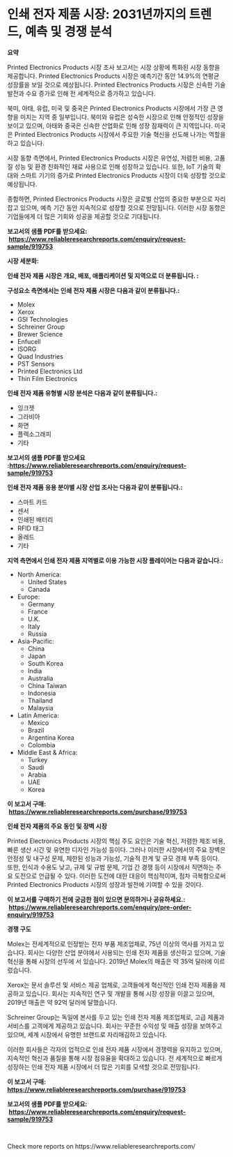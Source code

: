 <p><h1>인쇄 전자 제품 시장: 2031년까지의 트렌드, 예측 및 경쟁 분석</h1></p><p><strong>요약</strong></p>
<p><p>Printed Electronics Products 시장 조사 보고서는 시장 상황에 특화된 시장 동향을 제공합니다. Printed Electronics Products 시장은 예측기간 동안 14.9%의 연평균 성장률을 보일 것으로 예상됩니다. Printed Electronics Products 시장은 신속한 기술 발전과 수요 증가로 인해 전 세계적으로 증가하고 있습니다. </p><p>북미, 아태, 유럽, 미국 및 중국은 Printed Electronics Products 시장에서 가장 큰 영향을 미치는 지역 중 일부입니다. 북미와 유럽은 성숙한 시장으로 인해 안정적인 성장을 보이고 있으며, 아태와 중국은 신속한 산업화로 인해 성장 잠재력이 큰 지역입니다. 미국은 Printed Electronics Products 시장에서 주요한 기술 혁신을 선도해 나가는 역할을 하고 있습니다.</p><p>시장 동향 측면에서, Printed Electronics Products 시장은 유연성, 저렴한 비용, 고품질 성능 및 환경 친화적인 재료 사용으로 인해 성장하고 있습니다. 또한, IoT 기술의 확대와 스마트 기기의 증가로 Printed Electronics Products 시장이 더욱 성장할 것으로 예상됩니다.</p><p>종합하면, Printed Electronics Products 시장은 글로벌 산업의 중요한 부분으로 자리 잡고 있으며, 예측 기간 동안 지속적으로 성장할 것으로 전망됩니다. 이러한 시장 동향은 기업들에게 더 많은 기회와 성공을 제공할 것으로 기대됩니다.</p></p>
<p><strong>보고서의 샘플 PDF를 받으세요: &nbsp;<a href="https://www.reliableresearchreports.com/enquiry/request-sample/919753">https://www.reliableresearchreports.com/enquiry/request-sample/919753</a></strong></p>
<p><strong>시장 세분화:</strong></p>
<p><strong> 인쇄 전자 제품 시장은 개요, 배포, 애플리케이션 및 지역으로 더 분류됩니다. :</strong></p>
<p><strong>구성요소 측면에서는 인쇄 전자 제품 시장은 다음과 같이 분류됩니다.:</strong></p>
<p><ul><li>Molex</li><li>Xerox</li><li>GSI Technologies</li><li>Schreiner Group</li><li>Brewer Science</li><li>Enfucell</li><li>ISORG</li><li>Quad Industries</li><li>PST Sensors</li><li>Printed Electronics Ltd</li><li>Thin Film Electronics</li></ul></p>
<p><strong> 인쇄 전자 제품 유형별 시장 분석은 다음과 같이 분류됩니다.:</strong></p>
<p><ul><li>잉크젯</li><li>그라비아</li><li>화면</li><li>플렉소그래피</li><li>기타</li></ul></p>
<p><strong>보고서의 샘플 PDF를 받으세요 :<a href="https://www.reliableresearchreports.com/enquiry/request-sample/919753">https://www.reliableresearchreports.com/enquiry/request-sample/919753</a></strong></p>
<p><strong> 인쇄 전자 제품 응용 분야별 시장 산업 조사는 다음과 같이 분류됩니다.:</strong></p>
<p><ul><li>스마트 카드</li><li>센서</li><li>인쇄된 배터리</li><li>RFID 태그</li><li>올레드</li><li>기타</li></ul></p>
<p><strong>지역 측면에서 인쇄 전자 제품 지역별로 이용 가능한 시장 플레이어는 다음과 같습니다.:</strong></p>
<p><ul>
    <li>
        North America:
        <ul>
            <li>United States</li>
            <li>Canada</li>
        </ul>
    </li>
    <li>
        Europe:
        <ul>
            <li>Germany</li>
            <li>France</li>
            <li>U.K.</li>
            <li>Italy</li>
            <li>Russia</li>
        </ul>
    </li>
    <li>
        Asia-Pacific:
        <ul>
            <li>China</li>
            <li>Japan</li>
            <li>South Korea</li>
            <li>India</li>
            <li>Australia</li>
            <li>China Taiwan</li>
            <li>Indonesia</li>
            <li>Thailand</li>
            <li>Malaysia</li>
        </ul>
    </li>
    <li>
        Latin America:
        <ul>
            <li>Mexico</li>
            <li>Brazil</li>
            <li>Argentina Korea</li>
            <li>Colombia</li>
        </ul>
    </li>
    <li>
        Middle East & Africa:
        <ul>
            <li>Turkey</li>
            <li>Saudi</li>
            <li>Arabia</li>
            <li>UAE</li>
            <li>Korea</li>
        </ul>
    </li>
    </ul></p>
<p><strong>이 보고서 구매: &nbsp;<a href="https://www.reliableresearchreports.com/purchase/919753">https://www.reliableresearchreports.com/purchase/919753</a></strong></p>
<p><strong>인쇄 전자 제품의 주요 동인 및 장벽 시장</strong></p>
<p><p>Printed Electronics Products 시장의 핵심 주도 요인은 기술 혁신, 저렴한 제조 비용, 빠른 생산 시간 및 유연한 디자인 가능성 등이다. 그러나 이러한 시장에서의 주요 장벽은 안정성 및 내구성 문제, 제한된 성능과 기능성, 기술적 한계 및 규모 경제 부족 등이다. 또한, 인식과 수용도 낮고, 규제 및 규범 문제, 기업 간 경쟁 등이 시장에서 직면하는 주요 도전으로 언급될 수 있다. 이러한 도전에 대한 대응이 핵심적이며, 점차 극복함으로써 Printed Electronics Products 시장의 성장과 발전에 기여할 수 있을 것이다.</p></p>
<p><strong>이 보고서를 구매하기 전에 궁금한 점이 있으면 문의하거나 공유하세요.: &nbsp;<a href="https://www.reliableresearchreports.com/enquiry/pre-order-enquiry/919753">https://www.reliableresearchreports.com/enquiry/pre-order-enquiry/919753</a></strong></p>
<p><strong>경쟁 구도</strong></p>
<p><p>Molex는 전세계적으로 인정받는 전자 부품 제조업체로, 75년 이상의 역사를 가지고 있습니다. 회사는 다양한 산업 분야에서 사용되는 인쇄 전자 제품을 생산하고 있으며, 기술 혁신을 통해 시장의 선두에 서 있습니다. 2019년 Molex의 매출은 약 35억 달러에 이르렀습니다.</p><p>Xerox는 문서 솔루션 및 서비스 제공 업체로, 고객들에게 혁신적인 인쇄 전자 제품을 제공하고 있습니다. 회사는 지속적인 연구 및 개발을 통해 시장 성장을 이끌고 있으며, 2019년 매출은 약 92억 달러에 달했습니다.</p><p>Schreiner Group는 독일에 본사를 두고 있는 인쇄 전자 제품 제조업체로, 고급 제품과 서비스를 고객에게 제공하고 있습니다. 회사는 꾸준한 수익성 및 매출 성장을 보여주고 있으며, 세계 시장에서 유명한 브랜드로 자리매김하고 있습니다.</p><p>이러한 회사들은 각자의 업적으로 인쇄 전자 제품 시장에서 경쟁력을 유지하고 있으며, 지속적인 혁신과 품질을 통해 시장 점유율을 확대하고 있습니다. 전 세계적으로 빠르게 성장하는 인쇄 전자 제품 시장에서 더 많은 기회를 모색할 것으로 전망됩니다.</p></p>
<p><strong>이 보고서 구매: &nbsp; <a href="https://www.reliableresearchreports.com/purchase/919753">https://www.reliableresearchreports.com/purchase/919753</a></strong></p>
<p><strong>보고서의 샘플 PDF를 받으세요: &nbsp;<a href="https://www.reliableresearchreports.com/enquiry/request-sample/919753">https://www.reliableresearchreports.com/enquiry/request-sample/919753</a></strong><strong></strong></p>
<p>&nbsp;</p>
<p>Check more reports on https://www.reliableresearchreports.com/</p>